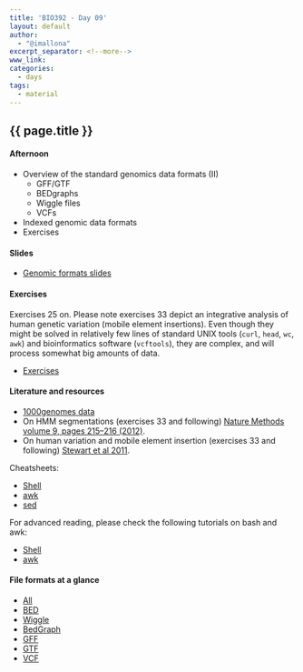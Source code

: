 ```yaml
---
title: 'BIO392 - Day 09'
layout: default
author:
  - "@imallona"
excerpt_separator: <!--more-->
www_link: 
categories:
  - days
tags:
  - material
---
```


## {{ page.title }}


#### Afternoon

* Overview of the standard genomics data formats (II)
  - GFF/GTF
  - BEDgraphs
  - Wiggle files
  - VCFs
* Indexed genomic data formats
* Exercises

<!--more-->


#### Slides

* [Genomic formats slides](https://github.com/compbiozurich/UZH-BIO392/blob/master/course-material/2019/imallona/2_genomics.pdf)

#### Exercises

Exercises 25 on. Please note exercises 33 depict an integrative analysis of human genetic variation (mobile element insertions). Even though they might be solved in relatively few lines of standard UNIX tools (`curl`, `head`, `wc`, `awk`) and bioinformatics software (`vcftools`), they are complex, and will process somewhat big amounts of data.

* [Exercises](https://github.com/compbiozurich/UZH-BIO392/blob/master/course-material/2019/imallona/3_exercises.md)

#### Literature and resources

* [1000genomes data](http://www.internationalgenome.org/data)
* On HMM segmentations (exercises 33 and following) [Nature Methods volume 9, pages 215–216 (2012)](https://www.nature.com/articles/nmeth.1906).
* On human variation and mobile element insertion (exercises 33 and following) [Stewart et al 2011](https://journals.plos.org/plosgenetics/article?id=10.1371/journal.pgen.1002236).

Cheatsheets:

* [Shell](https://files.fosswire.com/2007/08/fwunixref.pdf)
* [awk](https://gist.github.com/Rafe/3102414)
* [sed](https://linuxize.com/post/how-to-use-sed-to-find-and-replace-string-in-files/)

For advanced reading, please check the following tutorials on bash and awk:

* [Shell](http://www.grymoire.com/Unix/Sh.html)
* [awk](http://www.grymoire.com/Unix/Awk.html)

#### File formats at a glance

* [All](https://genome.ucsc.edu/FAQ/FAQformat.html)
* [BED](https://genome.ucsc.edu/FAQ/FAQformat.html#format1)
* [Wiggle](https://genome.ucsc.edu/goldenPath/help/wiggle.html)
* [BedGraph](https://genome.ucsc.edu/goldenpath/help/bedgraph.html)
* [GFF](https://genome.ucsc.edu/FAQ/FAQformat.html#format3)
* [GTF](https://genome.ucsc.edu/FAQ/FAQformat.html#format4)
* [VCF](https://genome.ucsc.edu/FAQ/FAQformat.html#format10.1)

